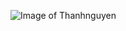 ![Image of Thanhnguyen](https://drive.google.com/file/d/1CYUlE_I4aP6rBsTffb3V1_vHMsXDi7Ut/view?usp=sharing)
